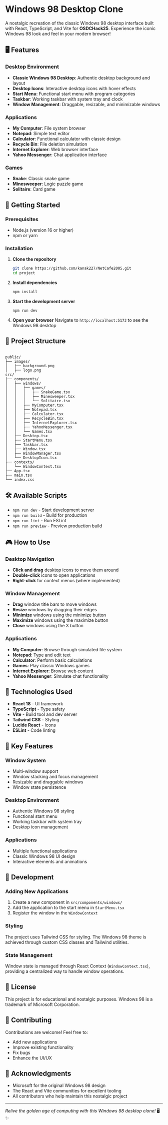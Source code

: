 # Windows 98 Desktop Clone

A nostalgic recreation of the classic Windows 98 desktop interface built with React, TypeScript, and Vite for **OSDCHack25**. Experience the iconic Windows 98 look and feel in your modern browser!

## 🖥️ Features

### Desktop Environment
- **Classic Windows 98 Desktop**: Authentic desktop background and layout
- **Desktop Icons**: Interactive desktop icons with hover effects
- **Start Menu**: Functional start menu with program categories
- **Taskbar**: Working taskbar with system tray and clock
- **Window Management**: Draggable, resizable, and minimizable windows

### Applications
- **My Computer**: File system browser
- **Notepad**: Simple text editor
- **Calculator**: Functional calculator with classic design
- **Recycle Bin**: File deletion simulation
- **Internet Explorer**: Web browser interface
- **Yahoo Messenger**: Chat application interface

### Games
- **Snake**: Classic snake game
- **Minesweeper**: Logic puzzle game
- **Solitaire**: Card game

## 🚀 Getting Started

### Prerequisites
- Node.js (version 16 or higher)
- npm or yarn

### Installation

1. **Clone the repository**
   ```bash
   git clone https://github.com/kanak227/NetCafe2005.git
   cd project
   ```

2. **Install dependencies**
   ```bash
   npm install
   ```

3. **Start the development server**
   ```bash
   npm run dev
   ```

4. **Open your browser**
   Navigate to `http://localhost:5173` to see the Windows 98 desktop

## 📁 Project Structure

```

public/
├── images/
│   ├── background.png
│   ├── logo.png
src/
├── components/
│   ├── windows/
│   │   ├── games/
│   │   │   ├── SnakeGame.tsx
│   │   │   ├── Minesweeper.tsx
│   │   │   └── Solitaire.tsx
│   │   ├── MyComputer.tsx
│   │   ├── Notepad.tsx
│   │   ├── Calculator.tsx
│   │   ├── RecycleBin.tsx
│   │   ├── InternetExplorer.tsx
│   │   ├── YahooMessenger.tsx
│   │   └── Games.tsx
│   ├── Desktop.tsx
│   ├── StartMenu.tsx
│   ├── Taskbar.tsx
│   ├── Window.tsx
│   ├── WindowManager.tsx
│   └── DesktopIcon.tsx
├── contexts/
│   └── WindowContext.tsx
├── App.tsx
├── main.tsx
└── index.css
```

## 🛠️ Available Scripts

- `npm run dev` - Start development server
- `npm run build` - Build for production
- `npm run lint` - Run ESLint
- `npm run preview` - Preview production build

## 🎮 How to Use

### Desktop Navigation
- **Click and drag** desktop icons to move them around
- **Double-click** icons to open applications
- **Right-click** for context menus (where implemented)

### Window Management
- **Drag** window title bars to move windows
- **Resize** windows by dragging their edges
- **Minimize** windows using the minimize button
- **Maximize** windows using the maximize button
- **Close** windows using the X button

### Applications
- **My Computer**: Browse through simulated file system
- **Notepad**: Type and edit text
- **Calculator**: Perform basic calculations
- **Games**: Play classic Windows games
- **Internet Explorer**: Browse web content
- **Yahoo Messenger**: Simulate chat functionality

## 🎨 Technologies Used

- **React 18** - UI framework
- **TypeScript** - Type safety
- **Vite** - Build tool and dev server
- **Tailwind CSS** - Styling
- **Lucide React** - Icons
- **ESLint** - Code linting

## 🎯 Key Features

### Window System
- Multi-window support
- Window stacking and focus management
- Resizable and draggable windows
- Window state persistence

### Desktop Environment
- Authentic Windows 98 styling
- Functional start menu
- Working taskbar with system tray
- Desktop icon management

### Applications
- Multiple functional applications
- Classic Windows 98 UI design
- Interactive elements and animations

## 🔧 Development

### Adding New Applications
1. Create a new component in `src/components/windows/`
2. Add the application to the start menu in `StartMenu.tsx`
3. Register the window in the `WindowContext`

### Styling
The project uses Tailwind CSS for styling. The Windows 98 theme is achieved through custom CSS classes and Tailwind utilities.

### State Management
Window state is managed through React Context (`WindowContext.tsx`), providing a centralized way to handle window operations.

## 📝 License

This project is for educational and nostalgic purposes. Windows 98 is a trademark of Microsoft Corporation.

## 🤝 Contributing

Contributions are welcome! Feel free to:
- Add new applications
- Improve existing functionality
- Fix bugs
- Enhance the UI/UX

## 🎉 Acknowledgments

- Microsoft for the original Windows 98 design
- The React and Vite communities for excellent tooling
- All contributors who help maintain this nostalgic project

---

*Relive the golden age of computing with this Windows 98 desktop clone!* 🖥️✨ 
